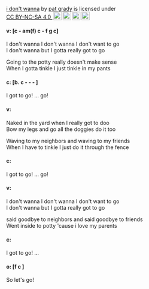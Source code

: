 <p xmlns:cc="http://creativecommons.org/ns#" xmlns:dct="http://purl.org/dc/terms/">
  <a property="dct:title" rel="cc:attributionURL" href="https://github.com/iampatgrady/dad-rock/blob/main/songs/i%20dont%20wanna.md">i don't wanna</a> by 
  <a rel="cc:attributionURL dct:creator" property="cc:attributionName" href="https://github.com/iampatgrady">pat grady</a> is licensed under 
  <a href="https://creativecommons.org/licenses/by-nc-sa/4.0/?ref=chooser-v1" target="_blank" rel="license noopener noreferrer" style="display:inline-block;">CC BY-NC-SA 4.0 
    <img style="height:22px!important;margin-left:3px;vertical-align:text-bottom;" src="https://mirrors.creativecommons.org/presskit/icons/cc.svg?ref=chooser-v1" alt=""><img style="height:22px!important;margin-left:3px;vertical-align:text-bottom;" src="https://mirrors.creativecommons.org/presskit/icons/by.svg?ref=chooser-v1" alt=""><img style="height:22px!important;margin-left:3px;vertical-align:text-bottom;" src="https://mirrors.creativecommons.org/presskit/icons/nc.svg?ref=chooser-v1" alt=""><img style="height:22px!important;margin-left:3px;vertical-align:text-bottom;" src="https://mirrors.creativecommons.org/presskit/icons/sa.svg?ref=chooser-v1" alt="">
  </a>
</p>

#### v: [c - am(f) c - f g c]  
I don't wanna I don't wanna I don't want to go  
I don't wanna but I gotta really got to go  
  
Going to the potty really doesn't make sense  
When I gotta tinkle I just tinkle in my pants  
  
#### c: [b. c - - - ]  
I got to go! ...  go!
  
#### v:  
Naked in the yard when I really got to doo  
Bow my legs and go all the doggies do it too  
  
Waving to my neighbors and waving to my friends  
When I have to tinkle I just do it through the fence  

#### c:  
I got to go! ... go!
  
#### v:  
I don't wanna I don't wanna I don't want to go  
I don't wanna but I gotta really got to go  
  
said goodbye to neighbors and said goodbye to friends  
Went inside to potty 'cause i love my parents
  
#### c:  
I got to go! ... 
  
#### o: [f c \]  
So let's go!  
